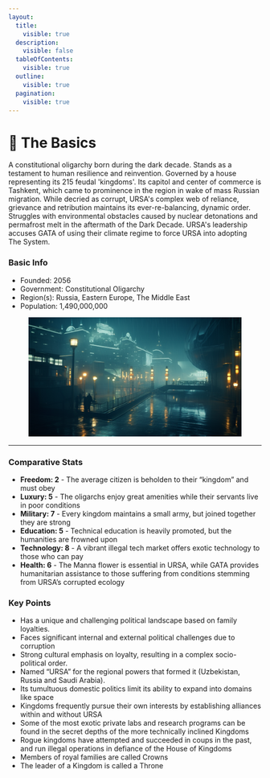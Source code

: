 ```yaml
---
layout:
  title:
    visible: true
  description:
    visible: false
  tableOfContents:
    visible: true
  outline:
    visible: true
  pagination:
    visible: true
---
```


# 🔵 The Basics

A constitutional oligarchy born during the dark decade. Stands as a testament to human resilience and reinvention. Governed by a house representing its 215 feudal 'kingdoms'. Its capitol and center of commerce is Tashkent, which came to prominence in the region in wake of mass Russian migration. While decried as corrupt, URSA's complex web of reliance, grievance and retribution maintains its ever-re-balancing, dynamic order. Struggles with environmental obstacles caused by nuclear detonations and permafrost melt in the aftermath of the Dark Decade. URSA's leadership accuses GATA of using their climate regime to force URSA into adopting The System.

### Basic Info

* Founded: 2056
* Government: Constitutional Oligarchy
* Region(s): Russia, Eastern Europe, The Middle East
* Population: 1,490,000,000



<figure><img src="../../.gitbook/assets/moscow.png" alt="" width="563"><figcaption></figcaption></figure>

***

### Comparative Stats

* **Freedom: 2** - The average citizen is beholden to their “kingdom” and must obey
* **Luxury: 5** - The oligarchs enjoy great amenities while their servants live in poor conditions
* **Military: 7** - Every kingdom maintains a small army, but joined together they are strong
* **Education: 5** - Technical education is heavily promoted, but the humanities are frowned upon
* **Technology: 8** - A vibrant illegal tech market offers exotic technology to those who can pay
* **Health: 6** - The Manna flower is essential in URSA, while GATA provides humanitarian assistance to those suffering from conditions stemming from URSA’s corrupted ecology

### Key Points

* Has a unique and challenging political landscape based on family loyalties.
* Faces significant internal and external political challenges due to corruption
* Strong cultural emphasis on loyalty, resulting in a complex socio-political order.
* Named “URSA” for the regional powers that formed it (Uzbekistan, Russia and Saudi Arabia).
* Its tumultuous domestic politics limit its ability to expand into domains like space
* Kingdoms frequently pursue their own interests by establishing alliances within and without URSA
* Some of the most exotic private labs and research programs can be found in the secret depths of the more technically inclined Kingdoms
* Rogue kingdoms have attempted and succeeded in coups in the past, and run illegal operations in defiance of the House of Kingdoms
* Members of royal families are called Crowns
* The leader of a Kingdom is called a Throne
